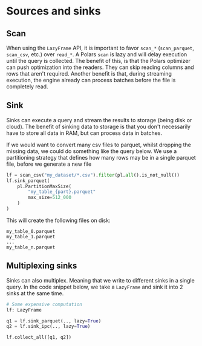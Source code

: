 # Sources and sinks

## Scan

When using the `LazyFrame` API, it is important to favor `scan_*` (`scan_parquet`, `scan_csv`, etc.)
over `read_*`. A Polars `scan` is lazy and will delay execution until the query is collected. The
benefit of this, is that the Polars optimizer can push optimization into the readers. They can skip
reading columns and rows that aren't required. Another benefit is that, during streaming execution,
the engine already can process batches before the file is completely read.

## Sink

Sinks can execute a query and stream the results to storage (being disk or cloud). The benefit of
sinking data to storage is that you don't necessarily have to store all data in RAM, but can process
data in batches.

If we would want to convert many csv files to parquet, whilst dropping the missing data, we could do
something like the query below. We use a partitioning strategy that defines how many rows may be in
a single parquet file, before we generate a new file

```python
lf = scan_csv("my_dataset/*.csv").filter(pl.all().is_not_null())
lf.sink_parquet(
    pl.PartitionMaxSize(
        "my_table_{part}.parquet"
        max_size=512_000
    )
)
```

This will create the following files on disk:

```text
my_table_0.parquet
my_table_1.parquet
...
my_table_n.parquet
```

## Multiplexing sinks

Sinks can also multiplex. Meaning that we write to different sinks in a single query. In the code
snippet below, we take a `LazyFrame` and sink it into 2 sinks at the same time.

```python
# Some expensive computation
lf: LazyFrame 

q1 = lf.sink_parquet(.., lazy=True)
q2 = lf.sink_ipc(.., lazy=True)

lf.collect_all([q1, q2])
```
